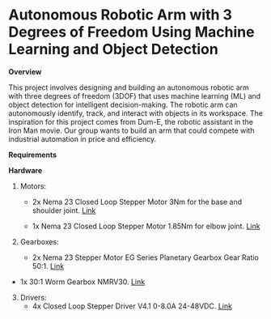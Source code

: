 # Autonomous Robotic Arm with 3 Degrees of Freedom Using Machine Learning and Object Detection

**Overview**

This project involves designing and building an autonomous robotic arm with three degrees of freedom (3DOF) that uses machine learning (ML) and object detection for intelligent decision-making. The robotic arm can autonomously identify, track, and interact with objects in its workspace. The inspiration for this project comes from Dum-E, the robotic assistant in the Iron Man movie. Our group wants to build an arm that could compete with industrial automation in price and efficiency. 

**Requirements**

**Hardware**

1. Motors:
   * 2x Nema 23 Closed Loop Stepper Motor 3Nm for the base and shoulder joint. [Link](https://www.omc-stepperonline.com/nema-23-closed-loop-stepper-motor-3nm-425oz-in-with-magnetic-encoder-1000ppr-4000cpr-23hs45-4204-me1k)
   
    * 1x Nema 23 Closed Loop Stepper Motor 1.85Nm for elbow joint. [Link](https://www.omc-stepperonline.com/nema-23-closed-loop-stepper-motor-1-85nm-256-9oz-in-with-magnetic-encoder-1000ppr-4000cpr-23hs30-2804-me1k)

2. Gearboxes:
   * 2x Nema 23 Stepper Motor EG Series Planetary Gearbox Gear Ratio 50:1. [Link](https://www.omc-stepperonline.com/eg-series-planetary-gearbox-gear-ratio-50-1-backlash-20-arc-min-for-10mm-shaft-nema-23-stepper-motor-eg23-g50-d10)

  * 1x 30:1 Worm Gearbox NMRV30. [Link](https://www.omc-stepperonline.com/30-1-worm-gearbox-nmrv30-worm-gear-speed-reducer-11mm-input-shaft-diameter-nmrv30-g30-d11)

3. Drivers:
   * 4x Closed Loop Stepper Driver V4.1 0-8.0A 24-48VDC. [Link](https://www.omc-stepperonline.com/closed-loop-stepper-driver-v4-1-0-8-0a-24-48vdc-for-nema-17-23-24-stepper-motor-cl57t-v41)

